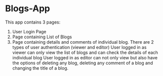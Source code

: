# Blogs-App

This app contains 3 pages:
  1) User Login Page
  2) Page containing List of Blogs
  3) Page containing details and comments of individual blog.
There are 2 types of user authentication (viewer and editor)
User logged in as viewer can only view the list of blogs and can check the details of each individual blog
User logged in as editor can not only view but also have the options of deleting any blog, deleting any comment of a blog and changing the title of a blog.
